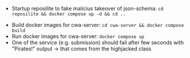- Startup reposilite to fake malicius takeover of json-schema: `cd reposilite && docker compose up -d && cd ..`
<!-- - Add reposilite alias to /etc/hosts: `127.0.0.1    reposilite`
    - This is needed because during build docker "localhost" = "container" -->
- Build docker images for cwa-server: `cd cwa-server && docker compose build`
- Run docker images for cwa-server: `docker compose up`
- One of the service (e.g. submission) should fail after few seconds with "Pirates!" output -> that comes from the highjacked class